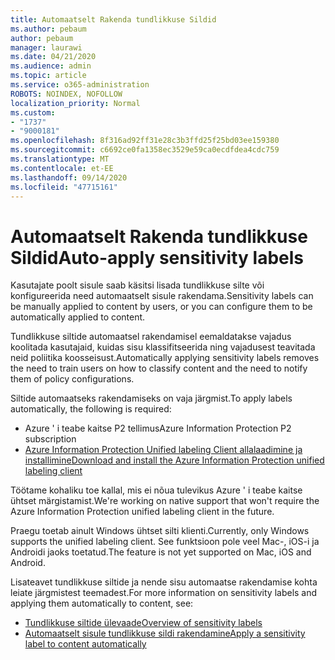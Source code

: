 ```yaml
---
title: Automaatselt Rakenda tundlikkuse Sildid
ms.author: pebaum
author: pebaum
manager: laurawi
ms.date: 04/21/2020
ms.audience: admin
ms.topic: article
ms.service: o365-administration
ROBOTS: NOINDEX, NOFOLLOW
localization_priority: Normal
ms.custom:
- "1737"
- "9000181"
ms.openlocfilehash: 8f316ad92ff31e28c3b3ffd25f25bd03ee159380
ms.sourcegitcommit: c6692ce0fa1358ec3529e59ca0ecdfdea4cdc759
ms.translationtype: MT
ms.contentlocale: et-EE
ms.lasthandoff: 09/14/2020
ms.locfileid: "47715161"
---
```

# <a name="auto-apply-sensitivity-labels"></a><span data-ttu-id="6908c-102">Automaatselt Rakenda tundlikkuse Sildid</span><span class="sxs-lookup"><span data-stu-id="6908c-102">Auto-apply sensitivity labels</span></span>

<span data-ttu-id="6908c-103">Kasutajate poolt sisule saab käsitsi lisada tundlikkuse silte või konfigureerida need automaatselt sisule rakendama.</span><span class="sxs-lookup"><span data-stu-id="6908c-103">Sensitivity labels can be manually applied to content by users, or you can configure them to be automatically applied to content.</span></span>

<span data-ttu-id="6908c-104">Tundlikkuse siltide automaatsel rakendamisel eemaldatakse vajadus koolitada kasutajaid, kuidas sisu klassifitseerida ning vajadusest teavitada neid poliitika koosseisust.</span><span class="sxs-lookup"><span data-stu-id="6908c-104">Automatically applying sensitivity labels removes the need to train users on how to classify content and the need to notify them of policy configurations.</span></span>

<span data-ttu-id="6908c-105">Siltide automaatseks rakendamiseks on vaja järgmist.</span><span class="sxs-lookup"><span data-stu-id="6908c-105">To apply labels automatically, the following is required:</span></span>

- <span data-ttu-id="6908c-106">Azure ' i teabe kaitse P2 tellimus</span><span class="sxs-lookup"><span data-stu-id="6908c-106">Azure Information Protection P2 subscription</span></span>
- [<span data-ttu-id="6908c-107">Azure Information Protection Unified labeling Client allalaadimine ja installimine</span><span class="sxs-lookup"><span data-stu-id="6908c-107">Download and install the Azure Information Protection unified labeling client</span></span>](https://docs.microsoft.com/azure/information-protection/rms-client/install-unifiedlabelingclient-app)

<span data-ttu-id="6908c-108">Töötame kohaliku toe kallal, mis ei nõua tulevikus Azure ' i teabe kaitse ühtset märgistamist.</span><span class="sxs-lookup"><span data-stu-id="6908c-108">We're working on native support that won't require the Azure Information Protection unified labeling client in the future.</span></span>

<span data-ttu-id="6908c-109">Praegu toetab ainult Windows ühtset silti klienti.</span><span class="sxs-lookup"><span data-stu-id="6908c-109">Currently, only Windows supports the unified labeling client.</span></span>  <span data-ttu-id="6908c-110">See funktsioon pole veel Mac-, iOS-i ja Androidi jaoks toetatud.</span><span class="sxs-lookup"><span data-stu-id="6908c-110">The feature is not yet supported on Mac, iOS and Android.</span></span>

<span data-ttu-id="6908c-111">Lisateavet tundlikkuse siltide ja nende sisu automaatse rakendamise kohta leiate järgmistest teemadest.</span><span class="sxs-lookup"><span data-stu-id="6908c-111">For more information on sensitivity labels and applying them automatically to content,  see:</span></span>

- [<span data-ttu-id="6908c-112">Tundlikkuse siltide ülevaade</span><span class="sxs-lookup"><span data-stu-id="6908c-112">Overview of sensitivity labels</span></span>](https://docs.microsoft.com/microsoft-365/compliance/sensitivity-labels)
- [<span data-ttu-id="6908c-113">Automaatselt sisule tundlikkuse sildi rakendamine</span><span class="sxs-lookup"><span data-stu-id="6908c-113">Apply a sensitivity label to content automatically</span></span>](https://docs.microsoft.com/office365/securitycompliance/apply_sensitivity_label_automatically)